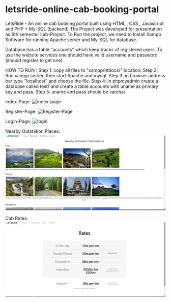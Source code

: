 # letsride-online-cab-booking-portal
LetsRide - An online cab booking portal built using HTML , CSS , Javascript and PHP + My-SQL (backend)
The Project was developed for presentation as 6th semester Lab-Project. 
To Run the project, we need to Install Xampp Software for running Apache server and My-SQL for database.

Database has a table "accounts" which keep tracks of registered users.
To use the website services one should have valid username and password (should register to get one).

HOW TO RUN :
Step 1: copy all files to "xampp/htdocs/" location.
Step 2: Run xampp server, then start Apache and mysql.
Step 3: in browser address bar type "localhost" and choose the file.
Step 4: in phpmyadmin create a database called test1 and create a table accounts with uname  as primary key and pass.
Step 5: uname and pass should be varchar.


Index-Page:
![index-page](https://github.com/avinashav/letsride-online-cab-booking-portal/blob/master/screenshot/index%20page.png)

Register-Page:
![Register-Page](https://github.com/avinashav/letsride-online-cab-booking-portal/blob/master/screenshot/Signup-page.png)


Login-Page:
![login](https://github.com/avinashav/letsride-online-cab-booking-portal/blob/master/screenshot/Signup-page.png)

Nearby Outstation Places:
![Outstation-Places](https://github.com/avinashav/letsride-online-cab-booking-portal/blob/master/screenshot/places1.png)

Cab Rates:
![rates](https://github.com/avinashav/letsride-online-cab-booking-portal/blob/master/screenshot/cab-rates-page.png)

